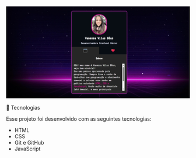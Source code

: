 ![Exemplo de Imagem](https://github.com/Vanvilas/mini-portfolio-mapadev/blob/main/screenshots-miniportfolio.jpeg)

🚀 Tecnologias

Esse projeto foi desenvolvido com as seguintes tecnologias:

- HTML
- CSS
- Git e GitHub
- JavaScript
